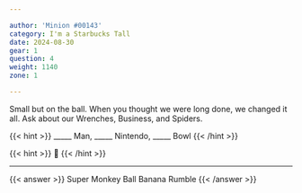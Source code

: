 ```yaml
---

author: 'Minion #00143'
category: I'm a Starbucks Tall
date: 2024-08-30
gear: 1
question: 4
weight: 1140
zone: 1

---
```


Small but on the ball. When you thought we were long done, we changed it all. Ask about our Wrenches, Business, and Spiders.

{{< hint >}} _____ Man, _____ Nintendo, _____ Bowl {{< /hint >}}

{{< hint >}} :banana: {{< /hint >}}

---

{{< answer >}} Super Monkey Ball Banana Rumble {{< /answer >}}

